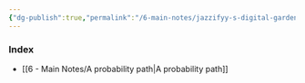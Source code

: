 ```yaml
---
{"dg-publish":true,"permalink":"/6-main-notes/jazzifyy-s-digital-garden/","tags":["gardenEntry"]}
---
```


### Index
+ [[6 - Main Notes/A probability path\|A probability path]]

